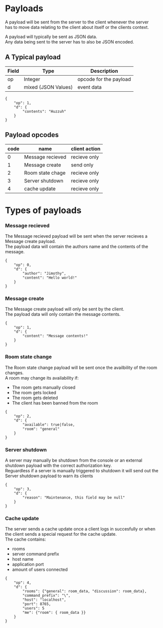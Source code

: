 # Payloads
A payload will be sent from the server to the client whenever the server<br>
has to move data relating to the client about itself or the clients context.<br>

A payload will typically be sent as JSON data.<br>
Any data being sent to the server has to also be JSON encoded.<br>
## A Typical payload
Field | Type | Description
------|------|------------
op | Integer | opcode for the payload
d  | mixed (JSON Values) | event data

```
{
	"op": 1,
	"d": {
		"contents": "Huzzuh"
	}
}
```

## Payload opcodes
code | name             | client action
-----|------------------|--------------
0    | Message recieved | recieve only
1    | Message create   | send only
2    | Room state chage | recieve only
3    | Server shutdown  | recieve only
4    | cache update     | recieve only

# Types of payloads
### Message recieved
The Message recieved payload will be sent when the server recieves a Message create payload.<br>The payload data will contain the authors name and the contents of the message.
```
{
	"op": 0,
	"d": {
		"author": "Jimothy",
		"content": "Hello world!"
	}
}
```

### Message create
The Message create payload will only be sent by the client.
<br>The payload data will only contain the message contents. 
```
{
	"op": 1,
	"d": {
		"content": "Message contents!"
	}
}
```

### Room state change
The Room state change payload will be sent once the availbility of the room changes.<br>
A room may change its availability if:
* The room gets manually closed
* The room gets locked
* The room gets deleted
* The client has been banned from the room
```
{
	"op": 2,
	"d": {
		"available": true|false,
		"room": "general"
	}
}
```


### Server shutdown
A server may manually be shutdown from the console or an external shutdown payload with the correct authorization key.<br>
Reguardless if a server is manually triggered to shutdown it will send out the Server shutdown payload to warn its clients
```
{
	"op": 3,
	"d": {
		"reason": "Maintenance, this field may be null"
	}
}
```


### Cache update
The server sends a cache update once a client logs in succesfully or when the client sends a special request for the cache update.
<br>The cache contains:
* rooms
* server command prefix
* host name
* application port
* amount of users connected
```
{
	"op": 4,
	"d": {
		"rooms": {"general": room_data, "discussion": room_data},
		"command_prefix": "\",
		"host": "localhost",
		"port": 8765,
		"users": 5
		"me": {"room": { room_data }}
	}
}
```
